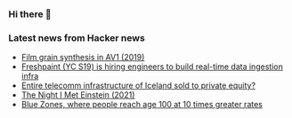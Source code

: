 ### Hi there 👋

<!--
**arashid-sh/arashid-sh** is a ✨ _special_ ✨ repository because its `README.md` (this file) appears on your GitHub profile.

Here are some ideas to get you started:

- 🔭 I’m currently working on ...
- 🌱 I’m currently learning ...
- 👯 I’m looking to collaborate on ...
- 🤔 I’m looking for help with ...
- 💬 Ask me about ...
- 📫 How to reach me: ...
- 😄 Pronouns: ...
- ⚡ Fun fact: ...
-->

### Latest news from Hacker news
<!-- BLOG-POST-LIST:START -->
- [Film grain synthesis in AV1 &lpar;2019&rpar;](https://norkin.org/research/film_grain/index.html)
- [Freshpaint &lpar;YC S19&rpar; is hiring engineers to build real-time data ingestion infra](https://jobs.ashbyhq.com/freshpaint/bfe56523-bff4-4ca3-936b-0ba15fb4e572)
- [Entire telecomm infrastructure of Iceland sold to private equity?](https://www.ardian.com/news-insights/focus-mila-ardian-partners-icelands-national-telecoms-network)
- [The Night I Met Einstein &lpar;2021&rpar;](https://www.rd.com/article/the-night-i-met-einstein/)
- [Blue Zones, where people reach age 100 at 10 times greater rates](https://www.ncbi.nlm.nih.gov/pmc/articles/PMC6125071/)
<!-- BLOG-POST-LIST:END -->

